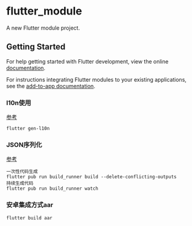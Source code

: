 # flutter_module

A new Flutter module project.

## Getting Started

For help getting started with Flutter development, view the online
[documentation](https://flutter.dev/).

For instructions integrating Flutter modules to your existing applications,
see the [add-to-app documentation](https://flutter.dev/docs/development/add-to-app).


### l10n使用
[参考](https://flutter.cn/docs/accessibility-and-localization/internationalization#messages-with-numbers-and-currencies)
```
flutter gen-l10n
```


### JSON序列化
[参考](https://flutter.cn/docs/data-and-backend/serialization/json)
```
一次性代码生成
flutter pub run build_runner build --delete-conflicting-outputs
持续生成代码
flutter pub run build_runner watch
```

### 安卓集成方式aar
```
flutter build aar
```